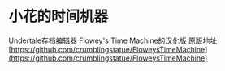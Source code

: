# 小花的时间机器
Undertale存档编辑器
Flowey's Time Machine的汉化版
原版地址
[https://github.com/crumblingstatue/FloweysTimeMachine](https://github.com/crumblingstatue/FloweysTimeMachine)
